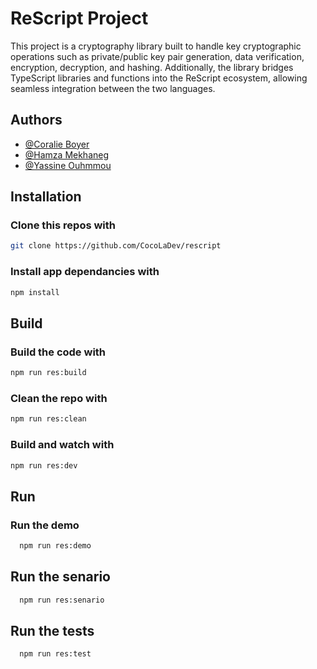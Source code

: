 
# ReScript Project

This project is a cryptography library built to handle key cryptographic operations such as private/public key pair generation, data verification, encryption, decryption, and hashing. Additionally, the library bridges TypeScript libraries and functions into the ReScript ecosystem, allowing seamless integration between the two languages.

## Authors

- [@Coralie Boyer](https://github.com/coralieBo)
- [@Hamza Mekhaneg](https://github.com/hmzaakun)
- [@Yassine Ouhmmou](https://github.com/Yassine94110)

## Installation

### Clone this repos with

```bash
git clone https://github.com/CocoLaDev/rescript
```

### Install app dependancies with
```bash
npm install
```
## Build

### Build the code with

```bash
npm run res:build
```

### Clean the repo with
```bash
npm run res:clean
```

### Build and watch with
```bash
npm run res:dev
```
## Run 

### Run the demo

```bash
  npm run res:demo
```


## Run the senario

```bash
  npm run res:senario
```

## Run the tests

```bash
  npm run res:test
```